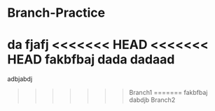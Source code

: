 # Branch-Practice
da fjafj
<<<<<<< HEAD
<<<<<<< HEAD
fakbfbaj
dada
dadaad
=======
adbjabdj
>>>>>>> Branch1
=======
fakbfbaj
dabdjb
>>>>>>> Branch2
